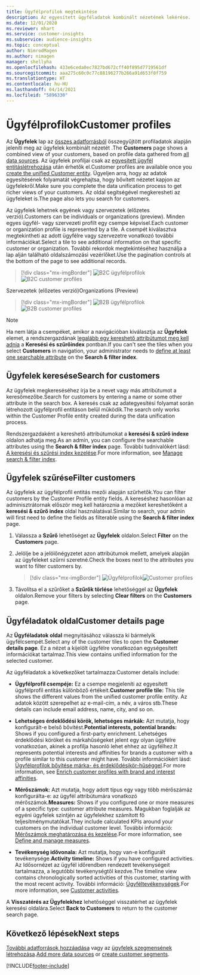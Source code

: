 ```yaml
---
title: Ügyfélprofilok megtekintése
description: Az egyesített ügyféladatok kombinált nézetének lekérése.
ms.date: 12/01/2020
ms.reviewer: mhart
ms.service: customer-insights
ms.subservice: audience-insights
ms.topic: conceptual
author: NimrodMagen
ms.author: nimagen
manager: shellyha
ms.openlocfilehash: 433e6ceda0ec7827bd672cff40f895d7719561df
ms.sourcegitcommit: aaa275c60c0c77c88196277b266a91d653f8f759
ms.translationtype: HT
ms.contentlocale: hu-HU
ms.lasthandoff: 04/14/2021
ms.locfileid: "5896330"
---
```

# <a name="customer-profiles"></a><span data-ttu-id="69dbe-103">Ügyfélprofilok</span><span class="sxs-lookup"><span data-stu-id="69dbe-103">Customer profiles</span></span>

<span data-ttu-id="69dbe-104">Az **Ügyfelek** lap az [összes adatforrásból](data-sources.md) összegyűjtött profiladatok alapján jeleníti meg az ügyfelek kombinált nézetét .</span><span class="sxs-lookup"><span data-stu-id="69dbe-104">The **Customers** page shows a combined view of your customers, based on profile data gathered from [all data sources](data-sources.md).</span></span> <span data-ttu-id="69dbe-105">Az ügyfelek profiljai csak az [egyesített ügyfél entitáslétrehozása](data-unification.md) után érhetők el.</span><span class="sxs-lookup"><span data-stu-id="69dbe-105">Customer profiles are available once you [create the unified Customer entity](data-unification.md).</span></span> <span data-ttu-id="69dbe-106">Ügyeljen arra, hogy az adatok egyesítésének folyamatát végrehajtsa, hogy bővített nézetet kapjon az ügyfelekről.</span><span class="sxs-lookup"><span data-stu-id="69dbe-106">Make sure you complete the data unification process to get richer views of your customers.</span></span> <span data-ttu-id="69dbe-107">Az oldal segítségével megkeresheti az ügyfeleket is.</span><span class="sxs-lookup"><span data-stu-id="69dbe-107">The page also lets you search for customers.</span></span>

<span data-ttu-id="69dbe-108">Az ügyfelek lehetnek egyének vagy szervezetek (előzetes verzió).</span><span class="sxs-lookup"><span data-stu-id="69dbe-108">Customers can be individuals or organizations (preview).</span></span> <span data-ttu-id="69dbe-109">Minden egyes ügyfél- vagy szervezeti profilt egy csempe képvisel.</span><span class="sxs-lookup"><span data-stu-id="69dbe-109">Each customer or organization profile is represented by a tile.</span></span> <span data-ttu-id="69dbe-110">A csempét kiválasztva megtekintheti az adott ügyfélre vagy szervezetre vonatkozó további információkat.</span><span class="sxs-lookup"><span data-stu-id="69dbe-110">Select a tile to see additional information on that specific customer or organization.</span></span> <span data-ttu-id="69dbe-111">További rekordok megtekintéséhez használja a lap alján található oldalszámozási vezérlőket.</span><span class="sxs-lookup"><span data-stu-id="69dbe-111">Use the pagination controls at the bottom of the page to see additional records.</span></span>

> [!div class="mx-imgBorder"] 
> <span data-ttu-id="69dbe-112">![B2C ügyfélprofilok](media/profiles-customers.png "B2C ügyfélprofilok")</span><span class="sxs-lookup"><span data-stu-id="69dbe-112">![B2C customer profiles](media/profiles-customers.png "B2C customer profiles")</span></span>

<span data-ttu-id="69dbe-113">Szervezetek (előzetes verzió)</span><span class="sxs-lookup"><span data-stu-id="69dbe-113">Organizations (Preview)</span></span>
> [!div class="mx-imgBorder"] 
> <span data-ttu-id="69dbe-114">![B2B ügyfélprofilok](media/profile-customers-b2b.png "B2B ügyfélprofilok")</span><span class="sxs-lookup"><span data-stu-id="69dbe-114">![B2B customer profiles](media/profile-customers-b2b.png "B2B customer profiles")</span></span>

> [!NOTE]
> <span data-ttu-id="69dbe-115">Ha nem látja a csempéket, amikor a navigációban kiválasztja az **Ügyfelek** elemet, a rendszergazdának [legalább egy kereshető attribútumot meg kell adnia](search-filter-index.md) a **Keresési és szűrőindex** pontban.</span><span class="sxs-lookup"><span data-stu-id="69dbe-115">If you can't see the tiles when you select **Customers** in navigation, your administrator needs to [define at least one searchable attribute](search-filter-index.md) on the **Search & filter index**.</span></span>

## <a name="search-for-customers"></a><span data-ttu-id="69dbe-116">Ügyfelek keresése</span><span class="sxs-lookup"><span data-stu-id="69dbe-116">Search for customers</span></span>

<span data-ttu-id="69dbe-117">Az ügyfelek megkereséséhez írja be a nevet vagy más attribútumot a keresőmezőbe.</span><span class="sxs-lookup"><span data-stu-id="69dbe-117">Search for customers by entering a name or some other attribute in the search box.</span></span> <span data-ttu-id="69dbe-118">A keresés csak az adategyesítési folyamat során létrehozott ügyfélprofil entitáson belül működik.</span><span class="sxs-lookup"><span data-stu-id="69dbe-118">The search only works within the Customer Profile entity created during the data unification process.</span></span>

<span data-ttu-id="69dbe-119">Rendszergazdaként a kereshető attribútumokat a **keresési & szűrő indexe** oldalon adhatja meg.</span><span class="sxs-lookup"><span data-stu-id="69dbe-119">As an admin, you can configure the searchable attributes using the **Search & filter index** page.</span></span> <span data-ttu-id="69dbe-120">További tudnivalókért lásd: [A keresési és szűrési index kezelése](search-filter-index.md).</span><span class="sxs-lookup"><span data-stu-id="69dbe-120">For more information, see [Manage search & filter index](search-filter-index.md).</span></span>

## <a name="filter-customers"></a><span data-ttu-id="69dbe-121">Ügyfelek szűrése</span><span class="sxs-lookup"><span data-stu-id="69dbe-121">Filter customers</span></span>

<span data-ttu-id="69dbe-122">Az ügyfelek az ügyfélprofil entitás mezői alapján szűrhetők.</span><span class="sxs-lookup"><span data-stu-id="69dbe-122">You can filter customers by the Customer Profile entity fields.</span></span> <span data-ttu-id="69dbe-123">A kereséshez hasonlóan az adminisztrátornak először meg kell határoznia a mezőket kereshetőként a **keresési & szűrő index** oldal használatával.</span><span class="sxs-lookup"><span data-stu-id="69dbe-123">Similar to search, your admin will first need to define the fields as filterable using the **Search & filter index** page.</span></span>

1. <span data-ttu-id="69dbe-124">Válassza a **Szűrő** lehetőséget az **Ügyfelek** oldalon.</span><span class="sxs-lookup"><span data-stu-id="69dbe-124">Select **Filter** on the **Customers** page.</span></span>

2. <span data-ttu-id="69dbe-125">Jelölje be a jelölőnégyzetet azon attribútumok mellett, amelyek alapján az ügyfeleket szűrni szeretné.</span><span class="sxs-lookup"><span data-stu-id="69dbe-125">Check the boxes next to the attributes you want to filter customers by.</span></span>

   > [!div class="mx-imgBorder"] 
   > <span data-ttu-id="69dbe-126">![Ügyfélprofilok](media/profiles-customers3.png "Ügyfélprofilok")</span><span class="sxs-lookup"><span data-stu-id="69dbe-126">![Customer profiles](media/profiles-customers3.png "Customer profiles")</span></span>

3. <span data-ttu-id="69dbe-127">Távolítsa el a szűrőket a **Szűrők törlése** lehetőséggel az **Ügyfelek** oldalon.</span><span class="sxs-lookup"><span data-stu-id="69dbe-127">Remove your filters by selecting **Clear filters** on the **Customers** page.</span></span>

##  <a name="customer-details-page"></a><span data-ttu-id="69dbe-128">Ügyféladatok oldal</span><span class="sxs-lookup"><span data-stu-id="69dbe-128">Customer details page</span></span>

<span data-ttu-id="69dbe-129">Az **Ügyféladatok oldal** megnyitásához válassza ki bármelyik ügyfélcsempét.</span><span class="sxs-lookup"><span data-stu-id="69dbe-129">Select any of the customer tiles to open the **Customer details page**.</span></span> <span data-ttu-id="69dbe-130">Ez a nézet a kijelölt ügyfélre vonatkozóan egységesített információkat tartalmaz.</span><span class="sxs-lookup"><span data-stu-id="69dbe-130">This view contains unified information for the selected customer.</span></span>

<span data-ttu-id="69dbe-131">Az ügyféladatok a következőket tartalmazza:</span><span class="sxs-lookup"><span data-stu-id="69dbe-131">Customer details include:</span></span>

-   <span data-ttu-id="69dbe-132">**Ügyfélprofil csempéje:** Ez a csempe megjeleníti az egyesített ügyfélprofil entitás különböző értékeit.</span><span class="sxs-lookup"><span data-stu-id="69dbe-132">**Customer profile tile:** This tile shows the different values from the unified customer profile entity.</span></span> <span data-ttu-id="69dbe-133">Az adatok között szerepelhet az e-mail-cím, a név, a város stb.</span><span class="sxs-lookup"><span data-stu-id="69dbe-133">These details can include email address, name, city, and so on.</span></span> 

-   <span data-ttu-id="69dbe-134">**Lehetséges érdeklődési körök, lehetséges márkák:** Azt mutatja, hogy konfigurált-e belső bővítést.</span><span class="sxs-lookup"><span data-stu-id="69dbe-134">**Potential interests, potential brands:** Shows if you configured a first-party enrichment.</span></span> <span data-ttu-id="69dbe-135">Lehetséges érdeklődési köröket és márkahűségeket jelent egy olyan ügyfélre vonatkozóan, akinek a profilja hasonló lehet ehhez az ügyfélhez.</span><span class="sxs-lookup"><span data-stu-id="69dbe-135">It represents potential interests and affinities for brands a customer with a profile similar to this customer might have.</span></span> <span data-ttu-id="69dbe-136">További információkért lásd: [Ügyfélprofilok bővítése márka- és érdeklődésikör-hűséggel](enrichment-microsoft.md).</span><span class="sxs-lookup"><span data-stu-id="69dbe-136">For more information, see [Enrich customer profiles with brand and interest affinities](enrichment-microsoft.md).</span></span>

-   <span data-ttu-id="69dbe-137">**Mérőszámok:** Azt mutatja, hogy adott típus egy vagy több mérőszámáz konfigurálta-e: az ügyfél attribútumára vonatkozó mérőszámok.</span><span class="sxs-lookup"><span data-stu-id="69dbe-137">**Measures:** Shows if you configured one or more measures of a specific type: customer attribute measures.</span></span> <span data-ttu-id="69dbe-138">Magukban foglalják az egyéni ügyfelek szintjén az ügyfelekhez számított fő teljesítménymutatókat.</span><span class="sxs-lookup"><span data-stu-id="69dbe-138">They include calculated KPIs around your customers on the individual customer level.</span></span> <span data-ttu-id="69dbe-139">További információ: [Mérőszámok meghatározása és kezelése](measures.md).</span><span class="sxs-lookup"><span data-stu-id="69dbe-139">For more information, see [Define and manage measures](measures.md).</span></span>

-   <span data-ttu-id="69dbe-140">**Tevékenység idővonala:** Azt mutatja, hogy van-e konfigurált tevékenysége.</span><span class="sxs-lookup"><span data-stu-id="69dbe-140">**Activity timeline:** Shows if you have configured activities.</span></span> <span data-ttu-id="69dbe-141">Az Idősornézet az ügyfél időrendben rendezett tevékenységeit tartalmazza, a legutóbbi tevékenységtől kezdve.</span><span class="sxs-lookup"><span data-stu-id="69dbe-141">The timeline view contains chronologically sorted activities of this customer, starting with the most recent activity.</span></span> <span data-ttu-id="69dbe-142">További információ: [Ügyféltevékenységek](activities.md).</span><span class="sxs-lookup"><span data-stu-id="69dbe-142">For more information, see [Customer activities](activities.md).</span></span>

<span data-ttu-id="69dbe-143">A **Visszatérés az Ügyfelekhez** lehetőséggel visszatérhet az ügyfelek keresési oldalára.</span><span class="sxs-lookup"><span data-stu-id="69dbe-143">Select **Back to Customers** to return to the customer search page.</span></span>

## <a name="next-steps"></a><span data-ttu-id="69dbe-144">Következő lépések</span><span class="sxs-lookup"><span data-stu-id="69dbe-144">Next steps</span></span>

<span data-ttu-id="69dbe-145">[További adatforrások hozzáadása](data-sources.md) vagy az [ügyfelek szegmensének létrehozása](segments.md).</span><span class="sxs-lookup"><span data-stu-id="69dbe-145">[Add more data sources](data-sources.md) or [create customer segments](segments.md).</span></span>


[!INCLUDE[footer-include](../includes/footer-banner.md)]
